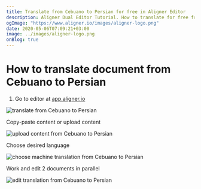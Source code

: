 ```yaml
---
title: Translate from Cebuano to Persian for free in Aligner Editor
description: Aligner Dual Editor Tutorial. How to translate for free from Cebuano to Persian. Aligner is multilingual document management platform. 
ogImage: "https://www.aligner.io/images/aligner-logo.png"
date: 2020-05-06T07:09:21+03:00
image: ../images/aligner-logo.png
onBlog: true
---
```


# How to translate document from Cebuano to Persian

1. Go to editor at [app.aligner.io](https://app.aligner.io "Aligner App web page")

![translate from Cebuano to Persian](../aligner-blank-editor.png "translate from Cebuano to Persian")

Copy-paste content or upload content

![upload content from Cebuano to Persian](../aligner-uploaded-document.png "upload content from Cebuano to Persian")

Choose desired language

![choose machine translation from Cebuano to Persian](../aligner-language-dropdown.png "choose machine translation from Cebuano to Persian")

Work and edit 2 documents in parallel

![edit translation from Cebuano to Persian](../aligner-double-sitded-editor.png "edit translation from Cebuano to Persian")

